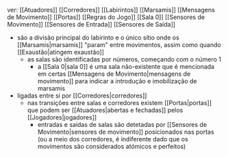 ver:
	[[Atuadores]]
	[[Corredores]]
	[[Labirintos]]
	[[Marsamis]]
	[[Mensagens de Movimento]]
	[[Portas]]
	[[Regras do Jogo]]
	[[Sala 0]]
	[[Sensores de Movimento]]
	[[Sensores de Entrada]]
	[[Sensores de Saída]]

- são a divisão principal do labirinto e o único sítio onde os [[Marsamis|marsamis]] "param" entre movimentos, assim como quando [[Exaustão|atingem exaustão]]
	- as salas são identificadas por números, começando com o número 1
		- a [[Sala 0|sala 0]] é uma sala não-existente que é mencionada em certas [[Mensagens de Movimento|mensagens de movimento]] para indicar a introdução e imobilização de marsamis
- ligadas entre si por [[Corredores|corredores]]
	- nas transições entre salas e corredores existem [[Portas|portas]] que podem ser [[Atuadores|abertas e fechadas]] pelos [[Jogadores|jogadores]]
		- entradas e saídas de salas são detetadas por [[Sensores de Movimento|sensores de movimento]] posicionados nas portas (ou a meio dos corredores, é indiferente dado que os movimentos são considerados atómicos e perfeitos)
